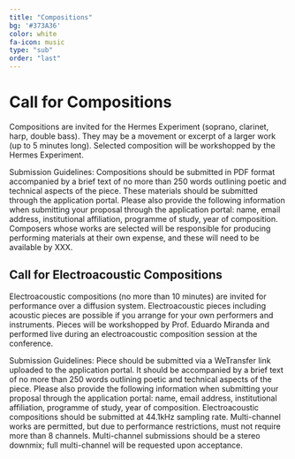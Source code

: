 ```yaml
---
title: "Compositions"
bg: '#373A36'
color: white
fa-icon: music
type: "sub"
order: "last"
---
```


# Call for Compositions

Compositions are invited for the Hermes Experiment (soprano, clarinet, harp, double bass). They may be a movement or excerpt of a larger work (up to 5 minutes long). Selected composition will be workshopped by the Hermes Experiment.

Submission Guidelines: Compositions should be submitted in PDF format accompanied by a brief text of no more than 250 words outlining poetic and technical aspects of the piece. These materials should be submitted through the application portal. Please also provide the following information when submitting your proposal through the application portal: name, email address, institutional affiliation, programme of study, year of composition. Composers whose works are selected will be responsible for producing performing materials at their own expense, and these will need to be available by XXX.

## Call for Electroacoustic Compositions
Electroacoustic compositions (no more than 10 minutes) are invited for performance over a diffusion system. Electroacoustic pieces including acoustic pieces are possible if you arrange for your own performers and instruments. Pieces will be workshopped by Prof. Eduardo Miranda and performed live during an electroacoustic composition session at the conference.

Submission Guidelines: Piece should be submitted via a WeTransfer link uploaded to the application portal. It should be accompanied by a brief text of no more than 250 words outlining poetic and technical aspects of the piece. Please also provide the following information when submitting your proposal through the application portal: name, email address, institutional affiliation, programme of study, year of composition.
Electroacoustic compositions should be submitted at 44.1kHz sampling rate. Multi-channel works are permitted, but due to performance restrictions, must not require more than 8 channels. Multi-channel submissions should be a stereo downmix; full multi-channel will be requested upon acceptance. 
